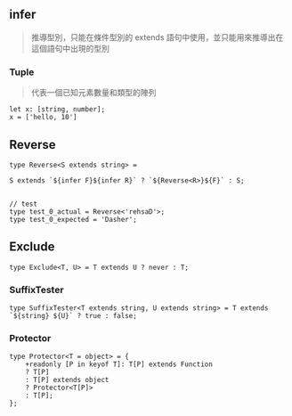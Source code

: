 
## infer

> 推導型別，只能在條件型別的 extends 語句中使用，並只能用來推導出在這個語句中出現的型別


### Tuple 

> 代表一個已知元素數量和類型的陣列

```TS
let x: [string, number];
x = ['hello, 10']
```

## Reverse

```TS
type Reverse<S extends string> =

S extends `${infer F}${infer R}` ? `${Reverse<R>}${F}` : S;


// test
type test_0_actual = Reverse<'rehsaD'>;
type test_0_expected = 'Dasher';
```

## Exclude

```TS
type Exclude<T, U> = T extends U ? never : T;
```


### SuffixTester 

```TS
type SuffixTester<T extends string, U extends string> = T extends `${string} ${U}` ? true : false;
```

### Protector

```TS
type Protector<T = object> = {
	+readonly [P in keyof T]: T[P] extends Function 
	? T[P]
	: T[P] extends object
	? Protector<T[P]>
	: T[P];
};
```

